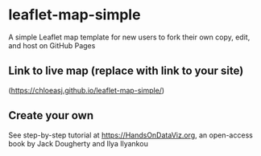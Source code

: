 # leaflet-map-simple
A simple Leaflet map template for new users to fork their own copy, edit, and host on GitHub Pages

## Link to live map (replace with link to your site)
(https://chloeasj.github.io/leaflet-map-simple/)

## Create your own
See step-by-step tutorial at https://HandsOnDataViz.org, an open-access book by Jack Dougherty and Ilya Ilyankou
